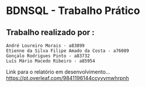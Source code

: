 # BDNSQL - Trabalho Prático

 ## Trabalho realizado por :
    André Loureiro Morais - a83899
    Etienne da Silva Filipe Amado da Costa - a76089
    Gonçalo Rodrigues Pinto - a83732
    Luís Mário Macedo Ribeiro - a85954 

Link para o relatório em desenvolvimento... https://pt.overleaf.com/9841196144ccyvymwhrpnh
